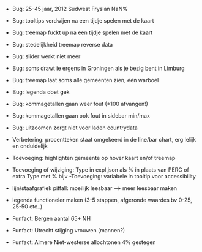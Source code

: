 - Bug: 25-45 jaar, 2012 Sudwest Fryslan NaN%
- Bug: tooltips verdwijen na een tijdje spelen met de kaart
- Bug: treemap fuckt up na een tijdje spelen met de kaart
- Bug: stedelijkheid treemap reverse data
- Bug: slider werkt niet meer
- Bug: soms drawt ie ergens in Groningen als je bezig bent in Limburg
- Bug: treemap laat soms alle gemeenten zien, één warboel
- Bug: legenda doet gek
- Bug: kommagetallen gaan weer fout (*100 afvangen!)
- Bug: kommagetallen gaan ook fout in sidebar min/max
- Bug: uitzoomen zorgt niet voor laden countrydata
  
- Verbetering: procentteken staat omgekeerd in de line/bar chart, erg lelijk en onduidelijk
- Toevoeging: highlighten gemeente op hover kaart en/of treemap
- Toevoeging of wijziging: Type in expl.json als % in plaats van PERC of extra Type met % bijv
 -Toevoeging: variabele in tooltip voor accessibility
 
- lijn/staafgrafiek pitfall: moeilijk leesbaar --> meer leesbaar maken
- legenda functioneler maken (3-5 stappen, afgeronde waardes bv 0-25, 25-50 etc..)

- Funfact: Bergen aantal 65+   NH
- Funfact: Utrecht stijging vrouwen (mannen?)
- Funfact: Almere Niet-westerse allochtonen 4% gestegen
